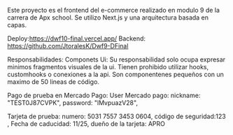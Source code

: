 Este proyecto es el frontend del e-commerce realizado en modulo 9 de la carrera de Apx school. Se utilizo Next.js y una arquitectura basada en capas.

Deploy:https://dwf10-final.vercel.app/
Backend: https://github.com/JtoralesK/Dwf9-DFinal

Responsabilidades:
Componets Ui: 
Su responsabilidad solo ocupa expresar minimos fragmentos visuales de la ui.
Tienen prohibido utilizar hooks, customhooks o conexiones a la api.
Son componentenes pequeños con un maximo de 50 lineas de código.

Pago de prueba en Mercado Pago:
User Mercado pago:
nickname: "TEST0J87CVPK",
password: "lMvpuazV28",

Tarjeta de prueba:
numero: 5031 7557 3453 0604,
código de seguridad:123	,
Fecha de caducidad: 11/25,
dueño de la tarjeta: APRO
